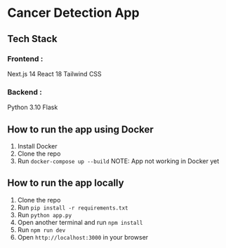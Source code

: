 # Cancer Detection App

## Tech Stack

### Frontend :

Next.js 14
React 18
Tailwind CSS

### Backend :

Python 3.10
Flask

## How to run the app using Docker

1. Install Docker
2. Clone the repo
3. Run `docker-compose up --build`
   NOTE: App not working in Docker yet

## How to run the app locally

1. Clone the repo
2. Run `pip install -r requirements.txt`
3. Run `python app.py`
4. Open another terminal and run `npm install`
5. Run `npm run dev`
6. Open `http://localhost:3000` in your browser
